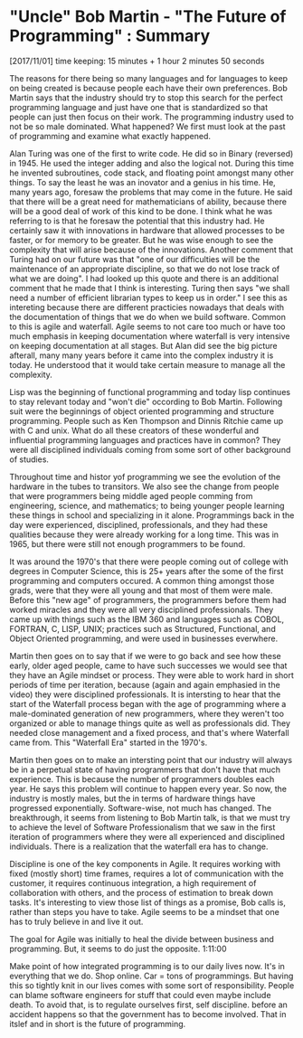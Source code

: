 # "Uncle" Bob Martin - "The Future of Programming" : Summary
[2017/11/01]
time keeping: 15 minutes + 1 hour 2 minutes 50 seconds

The reasons for there being so many languages and for languages to keep on being created is because people each have their own preferences. Bob Martin says that the industry should try to stop this search for the perfect programming language and just have one that is standardized so that people can just then focus on their work.
The programming industry used to not be so male dominated. What happened? We first must look at the past of programming and examine what exactly happened.

Alan Turing was one of the first to write code. He did so in Binary (reversed) in 1945. He used the integer adding and also the logical not. During this time he invented subroutines, code stack, and floating point amongst many other things. To say the least he was an inovator and a genius in his time. He, many years ago, foresaw the problems that may come in the future. He said that there will be a  great need for mathematicians of ability, because there will be a good deal of work of this kind to be done. I think what he was referring to is that he foresaw the potential that this industry had. He certainly saw it with innovations in hardware that allowed processes to be faster, or for memory to be greater. But he was wise enough to see the complexity that will arise because of the innovations. Another comment that Turing had on our future was that "one of our difficulties will be the maintenance of an appropriate discipline, so that we do not lose track of what we are doing". I had looked up this quote and there is an additional comment that he made that I think is interesting. Turing then says "we shall need a number of efficient librarian types to keep us in order." I see this as intereting because there are different practicies nowadays that deals with the documentation of things that we do when we build software. Common to this is agile and waterfall. Agile seems to not care too much or have too much emphasis in keeping documentation where waterfall is very intensive on keeping documentation at all stages. But Alan did see the big picture afterall, many many years before it came into the complex industry it is today. He understood that it would take certain measure to manage all the complexity.

Lisp was the beginning of functional programming and today lisp continues to stay relevant today and "won't die" occording to Bob Martin. Following suit were the beginnings of object oriented programming and structure programming. People such as Ken Thompson and Dinnis Ritchie came up with C and unix. What do all these creators of these wonderful and influential programming languages and practices have in common? They were all disciplined individuals coming from some sort of other background of studies. 

Throughout time and histor yof programming we see the evolution of the hardware in the tubes to transitors. We also see the change from people that were programmers being middle aged people comming from engineering, science, and mathematics; to being younger people learning these things in school and specializing in it alone. Programmings back in the day were experienced, disciplined, professionals, and they had these qualities because they were already working for a long time. This was in 1965, but there were still not enough programmers to be found. 

It was around the 1970's that there were people coming out of college with degrees in Computer Science, this is 25+ years after the some of the first programming and computers occured. A common thing amongst those grads, were that they were all young and that most of them were male. Before this "new age" of programmers, the programmers before them had worked miracles and they were all very disciplined professionals. They came up with things such as the IBM 360 and languages such as COBOL, FORTRAN, C, LISP, UNIX; practices such as Structured, Functional, and Object Oriented programming, and were used in businesses everwhere.  

Martin then goes on to say that if we were to go back and see how these early, older aged people, came to have such successes we would see that they have an Agile mindset or process. They were able to work hard in short periods of time per iteration, because (again and again emphasied in the video) they were disciplined professionals. It is intersting to hear that the start of the Waterfall process began with the age of programming where a male-dominated generation of new programmers, where they weren't too organized or able to manage things quite as well as professionals did. They needed close management and a fixed process, and that's where Waterfall came from. This "Waterfall Era" started in the 1970's.

Martin then goes on to make an intersting point that our industry will always be in a perpetual state of having programmers that don't have that much experience. This is because the number of programmers doubles each year. He says this problem will continue to happen every year. So now, the industry is mostly males, but the in terms of hardware things have progressed exponentially. Software-wise, not much has changed. The breakthrough, it seems from listening to Bob Martin talk, is that we must try to achieve the level of Software Professionalism that we saw in the first iteration of programmers where they were all experienced and disciplined individuals. There is a realization that the waterfall era has to change. 

Discipline is one of the key components in Agile. It requires working with fixed (mostly short) time frames, requires a lot of communication with the customer, it requires continuous integration, a high requirement of collaboration with others, and the process of estimation to break down tasks. It's interesting to view those list of things as a promise, Bob calls is, rather than steps you have to take. Agile seems to be a mindset that one has to truly believe in and live it out. 

The goal for Agile was initially to heal the divide between business and programming. But, it seems to do just the opposite. 1:11:00

Make point of how integrated programming is to our daily lives now. It's in everything that we do. Shop online. Car = tons of programmings. But having this so tightly knit in our lives comes with some sort of responsibility. People can blame software engineers for stuff that could even maybe include death. To avoid that, is to regulate ourselves first, self discipline. before an accident happens so that the government has to become involved. That in itslef and in short is the future of programming. 
